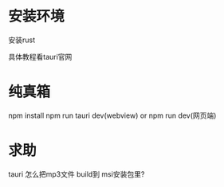# 安装环境

安装rust

具体教程看tauri官网

# 纯真箱

npm install
npm run tauri dev(webview) or npm run dev(网页端)


# 求助

tauri 怎么把mp3文件 build到 msi安装包里?
